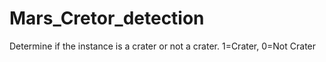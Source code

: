 # Mars_Cretor_detection
Determine if the instance is a crater or not a crater. 1=Crater, 0=Not Crater
